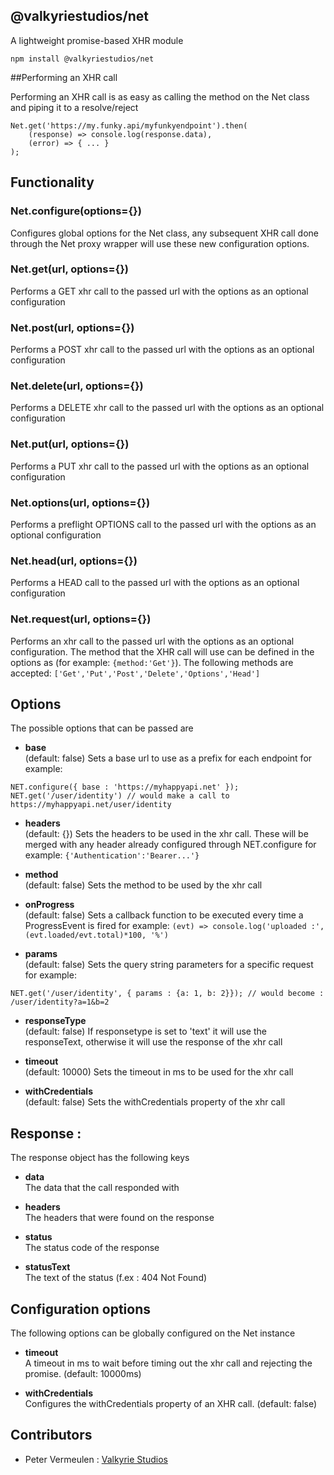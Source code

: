 ## @valkyriestudios/net

A lightweight promise-based XHR module

`npm install @valkyriestudios/net`

##Performing an XHR call

Performing an XHR call is as easy as calling the method on the Net class and piping it to a resolve/reject
```
Net.get('https://my.funky.api/myfunkyendpoint').then(
	(response) => console.log(response.data),
	(error) => { ... }
);
```

## Functionality

### Net.configure(options={})
Configures global options for the Net class, any subsequent XHR call done through the Net proxy wrapper will use these new configuration options.

### Net.get(url, options={})
Performs a GET xhr call to the passed url with the options as an optional configuration

### Net.post(url, options={})
Performs a POST xhr call to the passed url with the options as an optional configuration

### Net.delete(url, options={})
Performs a DELETE xhr call to the passed url with the options as an optional configuration

### Net.put(url, options={})
Performs a PUT xhr call to the passed url with the options as an optional configuration

### Net.options(url, options={})
Performs a preflight OPTIONS call to the passed url with the options as an optional configuration

### Net.head(url, options={})
Performs a HEAD call to the passed url with the options as an optional configuration

### Net.request(url, options={})
Performs an xhr call to the passed url with the options as an optional configuration. The method that the XHR call will use can be defined in the options as (for example: `{method:'Get'}`). The following methods are accepted: `['Get','Put','Post','Delete','Options','Head']`

## Options
The possible options that can be passed are

- **base**<br> (default: false)
Sets a base url to use as a prefix for each endpoint
for example:
```
NET.configure({ base : 'https://myhappyapi.net' });
NET.get('/user/identity') // would make a call to https://myhappyapi.net/user/identity
```

- **headers**<br> (default: {})
Sets the headers to be used in the xhr call. These will be merged with any header already configured through NET.configure
for example: `{'Authentication':'Bearer...'}`

- **method**<br> (default: false)
Sets the method to be used by the xhr call

- **onProgress**<br> (default: false)
Sets a callback function to be executed every time a ProgressEvent is fired
for example: `(evt) => console.log('uploaded :', (evt.loaded/evt.total)*100, '%')`

- **params**<br> (default: false)
Sets the query string parameters for a specific request
for example: 
```
NET.get('/user/identity', { params : {a: 1, b: 2}}); // would become : /user/identity?a=1&b=2
```

- **responseType**<br> (default: false)
If responsetype is set to 'text' it will use the responseText, otherwise it will use the response of the xhr call

- **timeout**<br> (default: 10000)
Sets the timeout in ms to be used for the xhr call

- **withCredentials**<br> (default: false)
Sets the withCredentials property of the xhr call


## Response :
The response object has the following keys

- **data**<br>
The data that the call responded with

- **headers**<br>
The headers that were found on the response

- **status**<br>
The status code of the response

- **statusText**<br>
The text of the status (f.ex : 404 Not Found)

## Configuration options
The following options can be globally configured on the Net instance

- **timeout**<br>
A timeout in ms to wait before timing out the xhr call and rejecting the promise. (default: 10000ms)

- **withCredentials**<br>
Configures the withCredentials property of an XHR call. (default: false)

## Contributors
- Peter Vermeulen : [Valkyrie Studios](www.valkyriestudios.be)
